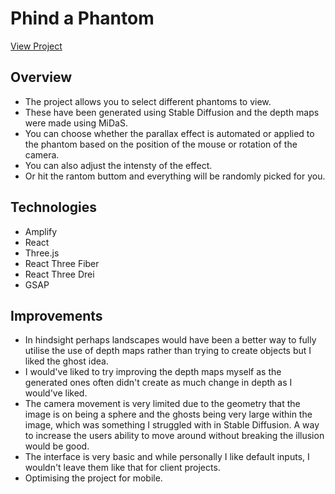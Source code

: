 # Phind a Phantom

[View Project](https://master.d1nd5t5z124ma2.amplifyapp.com/)

## Overview
- The project allows you to select different phantoms to view.  
- These have been generated using Stable Diffusion and the depth maps were made using MiDaS.  
- You can choose whether the parallax effect is automated or applied to the phantom based on the position of the mouse or rotation of the camera.  
- You can also adjust the intensty of the effect.  
- Or hit the rantom buttom and everything will be randomly picked for you.

## Technologies
* Amplify
* React
* Three.js
* React Three Fiber
* React Three Drei
* GSAP

## Improvements
- In hindsight perhaps landscapes would have been a better way to fully utilise the use of depth maps rather than trying to create objects but I liked the ghost idea.  
- I would've liked to try improving the depth maps myself as the generated ones often didn't create as much change in depth as I would've liked.  
- The camera movement is very limited due to the geometry that the image is on being a sphere and the ghosts being very large within the image, which was something I struggled with in Stable Diffusion. A way to increase the users ability to move around without breaking the illusion would be good.
- The interface is very basic and while personally I like default inputs, I wouldn't leave them like that for client projects.  
- Optimising the project for mobile.